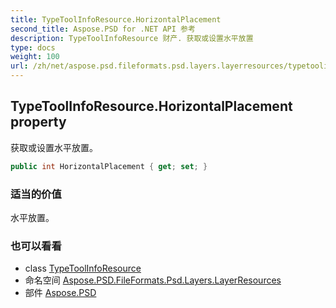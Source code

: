 ```yaml
---
title: TypeToolInfoResource.HorizontalPlacement
second_title: Aspose.PSD for .NET API 参考
description: TypeToolInfoResource 财产. 获取或设置水平放置
type: docs
weight: 100
url: /zh/net/aspose.psd.fileformats.psd.layers.layerresources/typetoolinforesource/horizontalplacement/
---
```

## TypeToolInfoResource.HorizontalPlacement property

获取或设置水平放置。

```csharp
public int HorizontalPlacement { get; set; }
```

### 适当的价值

水平放置。

### 也可以看看

* class [TypeToolInfoResource](../)
* 命名空间 [Aspose.PSD.FileFormats.Psd.Layers.LayerResources](../../typetoolinforesource/)
* 部件 [Aspose.PSD](../../../)


